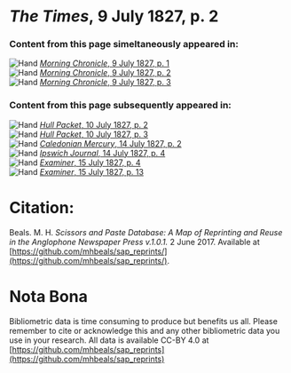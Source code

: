 # *The Times*, 9 July 1827, p. 2  
  
### Content from this page simeltaneously appeared in:  
![Hand](http://scissorsandpaste.net/wp-content/uploads/2017/06/smallhandpointer.png) [*Morning Chronicle*, 9 July 1827, p. 1](https://mhbeals.github.io/sap_html/Morning-Chronicle/Morning-Chronicle-9-July-1827-p-1)  
![Hand](http://scissorsandpaste.net/wp-content/uploads/2017/06/smallhandpointer.png) [*Morning Chronicle*, 9 July 1827, p. 2](https://mhbeals.github.io/sap_html/Morning-Chronicle/Morning-Chronicle-9-July-1827-p-2)  
![Hand](http://scissorsandpaste.net/wp-content/uploads/2017/06/smallhandpointer.png) [*Morning Chronicle*, 9 July 1827, p. 3](https://mhbeals.github.io/sap_html/Morning-Chronicle/Morning-Chronicle-9-July-1827-p-3)  
  
### Content from this page subsequently appeared in:  
![Hand](http://scissorsandpaste.net/wp-content/uploads/2017/06/smallhandpointer.png) [*Hull Packet*, 10 July 1827, p. 2](https://mhbeals.github.io/sap_html/Hull-Packet/Hull-Packet-10-July-1827-p-2)  
![Hand](http://scissorsandpaste.net/wp-content/uploads/2017/06/smallhandpointer.png) [*Hull Packet*, 10 July 1827, p. 3](https://mhbeals.github.io/sap_html/Hull-Packet/Hull-Packet-10-July-1827-p-3)  
![Hand](http://scissorsandpaste.net/wp-content/uploads/2017/06/smallhandpointer.png) [*Caledonian Mercury*, 14 July 1827, p. 2](https://mhbeals.github.io/sap_html/Caledonian-Mercury/Caledonian-Mercury-14-July-1827-p-2)  
![Hand](http://scissorsandpaste.net/wp-content/uploads/2017/06/smallhandpointer.png) [*Ipswich Journal*, 14 July 1827, p. 4](https://mhbeals.github.io/sap_html/Ipswich-Journal/Ipswich-Journal-14-July-1827-p-4)  
![Hand](http://scissorsandpaste.net/wp-content/uploads/2017/06/smallhandpointer.png) [*Examiner*, 15 July 1827, p. 4](https://mhbeals.github.io/sap_html/Examiner/Examiner-15-July-1827-p-4)  
![Hand](http://scissorsandpaste.net/wp-content/uploads/2017/06/smallhandpointer.png) [*Examiner*, 15 July 1827, p. 13](https://mhbeals.github.io/sap_html/Examiner/Examiner-15-July-1827-p-13)  


# Citation: 

Beals. M. H. *Scissors and Paste Database: A Map of Reprinting and Reuse in the Anglophone Newspaper Press v.1.0.1.* 2 June 2017. Available at [https://github.com/mhbeals/sap_reprints/](https://github.com/mhbeals/sap_reprints/). 

# Nota Bona

Bibliometric data is time consuming to produce but benefits us all. Please remember to cite or acknowledge this and any other bibliometric data you use in your research. All data is available CC-BY 4.0 at [https://github.com/mhbeals/sap_reprints](https://github.com/mhbeals/sap_reprints)